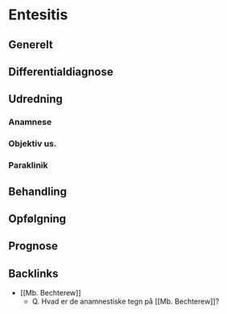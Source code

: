# Entesitis
## Generelt


## Differentialdiagnose


## Udredning
### Anamnese

### Objektiv us.

### Paraklinik

## Behandling


## Opfølgning


## Prognose
 

## Backlinks
* [[Mb. Bechterew]]
	* Q. Hvad er de anamnestiske tegn på [[Mb. Bechterew]]?

<!-- #anki/tag/med/Orto #anki/deck/Medicine #anki/tag/med/Rheumatology -->

<!-- {BearID:B025DFC4-B753-4D75-AD58-5CF0D8B5ACBA-16437-00005542D161B6E1} -->
